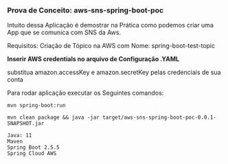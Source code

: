 ### **Prova de Conceito: aws-sns-spring-boot-poc**

Intuito dessa Aplicação é demostrar na Prática como podemos criar
uma App que se comunica com SNS da Aws.

Requisitos:
Criação de Tópico na AWS com Nome: spring-boot-test-topic

**Inserir AWS credentials no arquivo de Configuração .YAML**

substitua amazon.accessKey e amazon.secretKey pelas credenciais de sua conta

Para rodar aplicação executar os Seguintes comandos:

`mvn spring-boot:run`

`mvn clean package && java -jar target/aws-sns-spring-boot-poc-0.0.1-SNAPSHOT.jar
`
~~~~~~~~Tecnologias Utilizadas:~~~~~~~~
Java: 11
Maven
Spring Boot 2.5.5
Spring Cloud AWS
